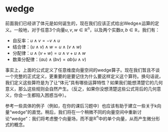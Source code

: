 # wedge

前面我们已经讲了体元是如何诞生的，现在我们应该正式给出Wedge$\wedge$运算的定义。一般地，对于任意3个向量$u,v,w\in\mathbb{R}^n$，以及两个实数$a,b \in \mathbb{R}$，我们有：

* 自反率：$u\wedge v = -v\wedge u$
* 结合律：$(u\wedge v) \wedge w = u \wedge(v\wedge w)$
* 分配律：$u\wedge (v + w) = u\wedge v + u\wedge w$
* 数乘分配律：$(au)\wedge (bv) = ab(u\wedge v)$

事实上，上面的公式定义了任意维度向量空间的wedge算子。现在我们暂且不谈一个完整的正式定义，更重要的是要记住为什么要这样定义这个算符。换句话说，我们定义这些算符是为了让“体元”具有哪些运算特性？如果我们能想清楚它的几何意义，那么这些规则会自然产生。（反之，如果你没想清楚这些公式背后的几何意义，你会一生都陷入困惑当中）。

参考一些具体的例子（例如，在你的课后习题中）也应该有助于建立一些关于k向量“wedge”的直觉。稍后，我们将在一个稍微不同的向量空间中重新讨论“wedge”：我们将考虑整个向量场，而不是$\mathbb{R}^n$中的单个向量，从而产生微分形式的概念。




